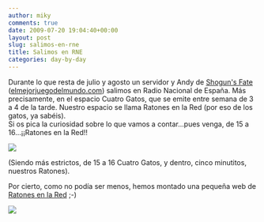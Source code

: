 ```yaml
---
author: miky
comments: true
date: 2009-07-20 19:04:40+00:00
layout: post
slug: salimos-en-rne
title: Salimos en RNE
categories: day-by-day
---
```


Durante lo que resta de julio y agosto un servidor y Andy de [Shogun's Fate](http://www.shogunsfate.com) ([elmejorjuegodelmundo.com](http://www.elmejorjuegodelmundo.com)) salimos en Radio Nacional de España. Más precisamente, en el espacio Cuatro Gatos, que se emite entre semana de 3 a 4 de la tarde. Nuestro espacio se llama Ratones en la Red (por eso de los gatos, ya sabéis).  
Si os pica la curiosidad sobre lo que vamos a contar...pues venga, de 15 a 16...¡¡Ratones en la Red!!  


![](http://tcalahorra.files.wordpress.com/2009/03/rne-logo.jpg)  


(Siendo más estrictos, de 15 a 16 Cuatro Gatos, y dentro, cinco minutitos, nuestros Ratones).  
  
Por cierto, como no podía ser menos, hemos montado una pequeña web de [Ratones en la Red](http://www.ratonesenlared.com) ;-)  
  


![](http://img.zemanta.com/pixy.gif?x-id=7baba5fe-39fb-8d67-9c69-8876a588c0d5)
